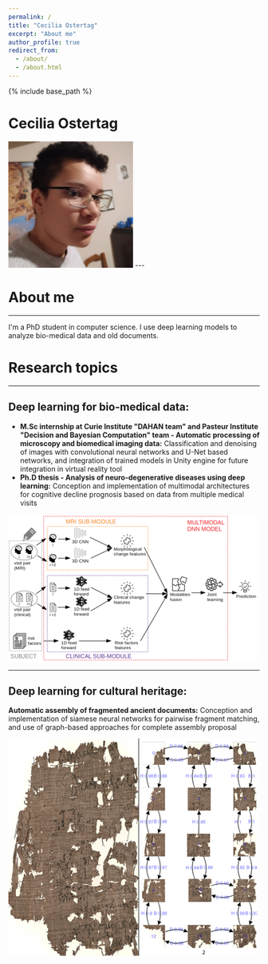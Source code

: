 ```yaml
---
permalink: /
title: "Cecilia Ostertag"
excerpt: "About me"
author_profile: true
redirect_from: 
  - /about/
  - /about.html
---
```

{% include base_path %}

# Cecilia Ostertag

<img src="https://github.com/CeciliaOstertag/ceciliaostertag.github.io/blob/master/images/photo.png" alt="hi" class="inline"/>
---

# About me
---
I'm a PhD student in computer science. I use deep learning models to analyze bio-medical data and old documents.

# Research topics
---
## Deep learning for bio-medical data:
- **M.Sc internship at Curie Institute "DAHAN team" and Pasteur Institute "Decision and Bayesian Computation" team - Automatic processing of microscopy and biomedical imaging data:** Classification and denoising of images with convolutional neural networks and U-Net based networks, and integration of trained models in Unity engine for future integration in virtual reality tool
- **Ph.D thesis - Analysis of neuro-degenerative diseases using deep learning:** Conception and implementation of multimodal architectures for cognitive decline prognosis based on data from multiple medical visits 

<img src="https://github.com/CeciliaOstertag/ceciliaostertag.github.io/blob/master/images/workflow_multimodal.png" alt="model workflow" class="inline"/>

---
## Deep learning for cultural heritage:
**Automatic assembly of fragmented ancient documents:** Conception and implementation of siamese neural networks for pairwise fragment matching, and use of graph-based approaches for complete assembly proposal


<img src="https://github.com/CeciliaOstertag/ceciliaostertag.github.io/blob/master/images/recon_bien2.png" alt="papyrus reconstruction" class="inline"/>
